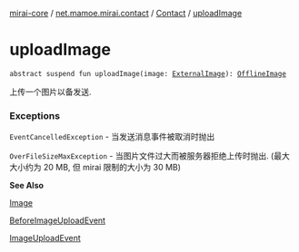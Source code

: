 [mirai-core](../../index.md) / [net.mamoe.mirai.contact](../index.md) / [Contact](index.md) / [uploadImage](./upload-image.md)

# uploadImage

`abstract suspend fun uploadImage(image: `[`ExternalImage`](../../net.mamoe.mirai.utils/-external-image/index.md)`): `[`OfflineImage`](../../net.mamoe.mirai.message.data/-offline-image/index.md)

上传一个图片以备发送.

### Exceptions

`EventCancelledException` - 当发送消息事件被取消时抛出

`OverFileSizeMaxException` - 当图片文件过大而被服务器拒绝上传时抛出. (最大大小约为 20 MB, 但 mirai 限制的大小为 30 MB)

**See Also**

[Image](../../net.mamoe.mirai.message.data/-image/index.md)

[BeforeImageUploadEvent](../../net.mamoe.mirai.event.events/-before-image-upload-event/index.md)

[ImageUploadEvent](../../net.mamoe.mirai.event.events/-image-upload-event/index.md)

